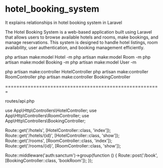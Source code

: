 # hotel_booking_system
It explains relationships in hotel booking system in Laravel

The Hotel Booking System is a web-based application built using Laravel that allows users to browse available hotels and rooms, make bookings, and manage reservations. This system is designed to handle hotel listings, room availability, user authentication, and booking management efficiently.

php artisan make:model Hotel -m
php artisan make:model Room -m
php artisan make:model Booking -m
php artisan make:model User -m


php artisan make:controller HotelController
php artisan make:controller RoomController
php artisan make:controller BookingController

=======================================================

routes/api.php

use App\Http\Controllers\HotelController;
use App\Http\Controllers\RoomController;
use App\Http\Controllers\BookingController;

Route::get('/hotels', [HotelController::class, 'index']);
Route::get('/hotels/{id}', [HotelController::class, 'show']);
Route::get('/rooms', [RoomController::class, 'index']);
Route::get('/rooms/{id}', [RoomController::class, 'show']);

Route::middleware('auth:sanctum')->group(function () {
    Route::post('/book', [BookingController::class, 'bookRoom']);
});


